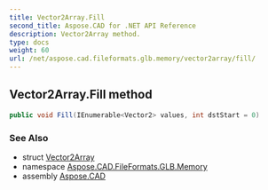 ```yaml
---
title: Vector2Array.Fill
second_title: Aspose.CAD for .NET API Reference
description: Vector2Array method. 
type: docs
weight: 60
url: /net/aspose.cad.fileformats.glb.memory/vector2array/fill/
---
```

## Vector2Array.Fill method

```csharp
public void Fill(IEnumerable<Vector2> values, int dstStart = 0)
```

### See Also

* struct [Vector2Array](../)
* namespace [Aspose.CAD.FileFormats.GLB.Memory](../../vector2array/)
* assembly [Aspose.CAD](../../../)


